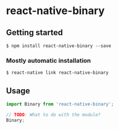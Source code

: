 # react-native-binary

## Getting started

`$ npm install react-native-binary --save`

### Mostly automatic installation

`$ react-native link react-native-binary`

## Usage
```javascript
import Binary from 'react-native-binary';

// TODO: What to do with the module?
Binary;
```
